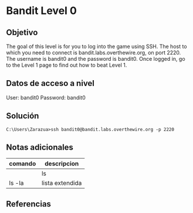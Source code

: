 # Bandit Level 0

## Objetivo
The goal of this level is for you to log into the game using SSH. The host to which you need to connect is bandit.labs.overthewire.org, on port 2220. The username is bandit0 and the password is bandit0. Once logged in, go to the Level 1 page to find out how to beat Level 1.

## Datos de acceso a nivel
User: bandit0
Password: bandit0

## Solución
```
C:\Users\Zarazua>ssh bandit0@bandit.labs.overthewire.org -p 2220
```

## Notas adicionales
| comando | descripcion |
|------------|-------------|
	| ls |  lista archivos |
| ls -la | lista extendida |

## Referencias

